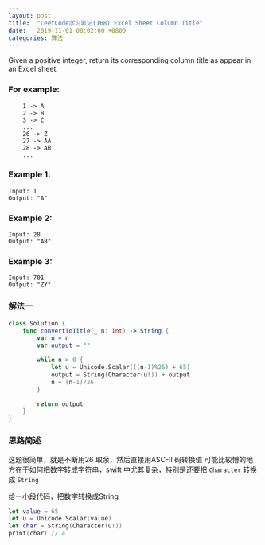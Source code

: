 ```yaml
---
layout: post
title:  "LeetCode学习笔记(168) Excel Sheet Column Title"
date:   2019-11-01 00:02:00 +0800
categories: 算法
---
```


Given a positive integer, return its corresponding column title as appear in an Excel sheet.

### For example:
```
    1 -> A
    2 -> B
    3 -> C
    ...
    26 -> Z
    27 -> AA
    28 -> AB 
    ...
```

### Example 1:

```
Input: 1
Output: "A"
```

### Example 2:

```
Input: 28
Output: "AB"
```

### Example 3:

```
Input: 701
Output: "ZY"
```

### 解法一

```swift
class Solution {
    func convertToTitle(_ n: Int) -> String {
        var n = n
        var output = ""

        while n > 0 {
            let u = Unicode.Scalar(((n-1)%26) + 65)
            output = String(Character(u!)) + output
            n = (n-1)/26
        }

        return output 
    }
}
```

### 思路简述

这题很简单，就是不断用26 取余，然后直接用ASC-II 码转换值
可能比较懵的地方在于如何把数字转成字符串，swift 中尤其复杂，特别是还要把 `Character` 转换成 `String` 

给一小段代码，把数字转换成String

```swift
let value = 65
let u = Unicode.Scalar(value)
let char = String(Character(u!))
print(char) // A
```

